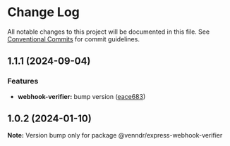 # Change Log

All notable changes to this project will be documented in this file.
See [Conventional Commits](https://conventionalcommits.org) for commit guidelines.

## 1.1.1 (2024-09-04)


### Features

* **webhook-verifier:** bump version ([eace683](https://github.com/venndr/node-sdk/commit/eace6837de1bf50b7f7b9b3e81d9c262fec27026))





## 1.0.2 (2024-01-10)

**Note:** Version bump only for package @venndr/express-webhook-verifier
